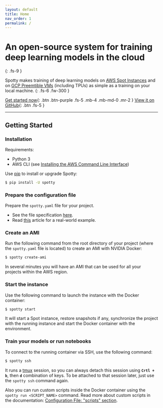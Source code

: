 ```yaml
---
layout: default
title: Home
nav_order: 1
permalink: /
---
```



# An open-source system for training<br />deep learning models in the cloud
{: .fs-9 }

Spotty makes training of deep learning models on <a href="https://aws.amazon.com/ec2/spot/">AWS Spot Instances</a> and 
on <a href="https://cloud.google.com/preemptible-vms/">GCP Preemtible VMs</a> (including TPUs) as simple as a training 
on your local machine.
{: .fs-6 .fw-300 }

[Get started now](#getting-started){: .btn .btn-purple .fs-5 .mb-4 .mb-md-0 .mr-2 } [View it on GitHub](https://github.com/apls777/spotty){: .btn .fs-5 }

---


## Getting Started

### Installation

Requirements:
  * Python 3
  * AWS CLI (see [Installing the AWS Command Line Interface](http://docs.aws.amazon.com/cli/latest/userguide/installing.html))

Use [pip](http://www.pip-installer.org/en/latest/) to install or upgrade Spotty:

```bash
$ pip install -U spotty
```

### Prepare the configuration file

Prepare the `spotty.yaml` file for your project.

   - See the file specification [here](/configuration/).
   - Read [this](https://medium.com/@apls/how-to-train-deep-learning-models-on-aws-spot-instances-using-spotty-8d9e0543d365) 
   article for a real-world example.

### Create an AMI

Run the following command from the root directory of your project (where the `spotty.yaml` file is located)
to create an AMI with NVIDIA Docker:

```bash
$ spotty create-ami
```

In several minutes you will have an AMI that can be used for all your projects within the AWS region.

### Start the instance

Use the following command to launch the instance with the Docker container:
    
```bash
$ spotty start
```

It will start a Spot instance, restore snapshots if any, synchronize the project with the running instance 
and start the Docker container with the environment.

### Train your models or run notebooks

To connect to the running container via SSH, use the following command:

```bash
$ spotty ssh
```

It runs a [tmux](https://github.com/tmux/tmux/wiki) session, so you can always detach this session using
__`Crtl + b`__, then __`d`__ combination of keys. To be attached to that session later, just use the
`spotty ssh` command again.

Also you can run custom scripts inside the Docker container using the `spotty run <SCRIPT_NAME>` command. Read more
about custom scripts in the documentation: 
[Configuration File: "scripts" section](/configuration/#scripts-section-optional).
